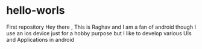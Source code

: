 # hello-worls
First repository
Hey there , This is Raghav and I am a fan of android though I use an ios device just for a hobby purpose 
but I like to develop various UIs and Applications in android 
